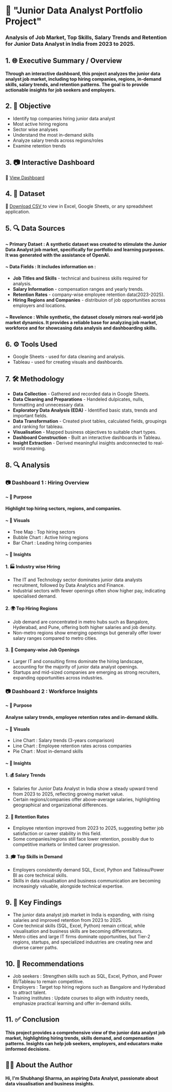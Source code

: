 # 📝 "Junior Data Analyst Portfolio Project"
### Analysis of Job Market, Top Skills, Salary Trends and Retention for Junior Data Analyst in India from 2023 to 2025.
## 1. 🌐 Executive Summary / Overview
#### Through an interactive dashboard, this project analyzes the junior data analyst job market, including top hiring companies, regions, in-demand skills, salary trends, and retention patterns. The goal is to provide actionable insights for job seekers and employers.
## 2. 🎯 Objective
 - Identify top companies hiring junior data analyst
 - Most active hiring regions
 - Sector wise analyses
 - Understand the most in-demand skills
 - Analyze salary trends across regions/roles
 - Examine retention trends
## 3. 📷 Interactive Dashboard
🔗  [ View Dashboard ](https://public.tableau.com/views/JuniorDataAnalystsMarketAnalysis/Dashboard1)
## 4. 📁 Dataset
🔗  [ Download CSV ](https://raw.githubusercontent.com/Shubhangi04673/JuniorDataAnalystsProject/refs/heads/main/Junior_Data_Analyst_Hiring_Trends_2023-2025%20-%20DA%202023-2025%20(6).csv) to view in Excel, Google Sheets, or any spreadsheet application.
## 5. 🔍 Data Sources
#### ~ **Primary Dataet** : A synthetic dataset was created to stimulate the Junior Data Analyst job market, specifically for portfolio and learning purposes. It was generated with the assistance of OpenAI.
#### ~ **Data Fields** : It includes information on :
- **Job Titles and Skills** - technical and business skills required for analysis.
- **Salary Information** - compensation ranges and yearly trends.
- **Retention Rates** - company-wise employee retention data(2023-2025).
- **Hiring Regions and Companies** - distribuion of job opportunities across employers and locations.
#### ~ **Revelence** : While synthetic, the dataset closely mirrors real-world job market dynamics. It provides a reliable base for analyzing job market, workforce and for showcasing data analysis and dashboarding skills.
## 6. ⚙️ Tools Used
- Google Sheets - used for data cleaning and analysis.
- Tableau - used for creating visuals and dashboards.
## 7. 🛠️ Methodology
- **Data Collection** - Gathered and recorded data in Google Sheets.
- **Data Cleaning and Preparations** - Handeled dulpicates, nulls, formatting and unnecessary data.
- **Exploratory Data Analysis (EDA)** - Identified basic stats, trends and important fields.
- **Data Transformation** - Created pivot tables, calculated fields, groupings and ranking for tableau.
- **Visualisation** - Mapped business objectives to suitable chart types. 
- **Dashboard Construction** - Built an interactive dashboards in Tableau.
- **Insight Extraction** - Derived meaningful insights andconnected to real-world meaning.
## 8. 🔍 Analysis
### 📷 Dashboard 1 : Hiring Overview
#### ~ 🎯 Purpose
#### Highlight top hiring sectors, regions, and companies.
#### ~ 🎨 Visuals
- Tree Map : Top hiring sectors
- Bubble Chart : Active hiring regions
- Bar Chart : Leading hiring companies
#### ~ 🔑 Insights
#### 1. 🏭 Industry wise Hiring
- The IT and Technology sector dominates junior data analysts recruitment, followed by Data Analytics and Finance.
- Industrial sectors with fewer openings often show higher pay, indicating specialised demand.
#### 2. 🌍 Top Hiring Regions
- Job demand are concentrated in metro hubs such as Bangalore, Hyderabad, and Pune, offering both higher salaries and job density.
- Non-metro regions show emerging openings but generally offer lower salary ranges compared to metro cities.
#### 3. 🏢 Company-wise Job Openings
- Larger IT and consulting firms dominate the hiring landscape, accounting for the majority of junior data analyst openings.
- Startups and mid-sized companies are emerging as strong recruiters, expanding opportunities across industries. 
### 📷 Dashboard 2 : Workforce Insights
#### ~ 🎯 Purpose
#### Analyse salary trends, employee retention rates and in-demand skills.
#### ~ 🎨 Visuals
- Line Chart : Salary trends (3-years comparison)
- Line Chart : Employee retention rates across companies
- Pie Chart : Most in-demand skills
#### ~ 🔑 Insights
#### 1. 💰 Salary Trends 
- Salaries for Junior Data Analyst in India show a steady upward trend from 2023 to 2025, reflecting growing market value.
- Certain regions/companies offer above-average salaries, highlighting geographical and organizational differences.
#### 2. 🔄 Retention Rates
- Employee retention improved from 2023 to 2025, suggesting better job satisfaction or career stability in this field.
- Some companies/regions still face lower retention, possibly due to competitive markets or limited career progression.
#### 3. 🎓 Top Skills in Demand
- Employers consistently demand SQL, Excel, Python and Tableau/Power BI as core technical skills.
- Skills in data visualisation and business communication are becoming increasingly valuable, alongside technical expertise.
## 9. 📌 Key Findings
- The junior data analyst job market in India is expanding, with rising salaries and improved retention from 2023 to 2025. 
- Core technical skills (SQL, Excel, Python) remain critical, while visualisation and business skills are becoming differentiators.
- Metro cities and large IT firms dominate opportunities, but Tier-2 regions, startups, and specialized industries are creating new and diverse career paths.
## 10. 📝 Recommendations
- Job seekers : Strengthen skills such as SQL, Excel, Python, and Power BI/Tableau to remain competitive.
- Employers : Target top hiring regions such as Bangalore and Hyderabad to attract talent.
- Training institutes : Update courses to align with industry needs, emphasize practical learning and offer in-demand skills.
## 11. ✅ Conclusion
#### This project provides a comprehensive view of the junior data analyst job market, highlighting hiring trends, skills demand, and compensation patterns. Insights can help job seekers, employers, and educators make imformed decisions.
## 🙋‍♀️ About the Author
#### Hi, I'm **Shubhangi Sharma**, an aspiring **Data Analyst**, passionate about data visualisation and business insights.



